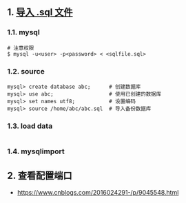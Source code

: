 
## 1. [导入 .sql 文件](https://www.runoob.com/mysql/mysql-database-import.html)

### 1.1. mysql

```
# 注意权限
$ mysql -u<user> -p<password> < <sqlfile.sql>
```

### 1.2. source

```
mysql> create database abc;      # 创建数据库
mysql> use abc;                  # 使用已创建的数据库 
mysql> set names utf8;           # 设置编码
mysql> source /home/abc/abc.sql  # 导入备份数据库
```

### 1.3. load data

```

```

### 1.4. mysqlimport

## 2. 查看配置端口

- https://www.cnblogs.com/2016024291-/p/9045548.html
